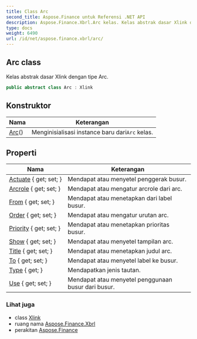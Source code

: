 ```yaml
---
title: Class Arc
second_title: Aspose.Finance untuk Referensi .NET API
description: Aspose.Finance.Xbrl.Arc kelas. Kelas abstrak dasar Xlink dengan tipe Arc.
type: docs
weight: 6490
url: /id/net/aspose.finance.xbrl/arc/
---
```

## Arc class

Kelas abstrak dasar Xlink dengan tipe Arc.

```csharp
public abstract class Arc : Xlink
```

## Konstruktor

| Nama | Keterangan |
| --- | --- |
| [Arc](arc/)() | Menginisialisasi instance baru dari`Arc` kelas. |

## Properti

| Nama | Keterangan |
| --- | --- |
| [Actuate](../../aspose.finance.xbrl/arc/actuate/) { get; set; } | Mendapat atau menyetel penggerak busur. |
| [Arcrole](../../aspose.finance.xbrl/arc/arcrole/) { get; set; } | Mendapat atau mengatur arcrole dari arc. |
| [From](../../aspose.finance.xbrl/arc/from/) { get; set; } | Mendapat atau menetapkan dari label busur. |
| [Order](../../aspose.finance.xbrl/arc/order/) { get; set; } | Mendapat atau mengatur urutan arc. |
| [Priority](../../aspose.finance.xbrl/arc/priority/) { get; set; } | Mendapat atau menetapkan prioritas busur. |
| [Show](../../aspose.finance.xbrl/arc/show/) { get; set; } | Mendapat atau menyetel tampilan arc. |
| [Title](../../aspose.finance.xbrl/arc/title/) { get; set; } | Mendapat atau menetapkan judul arc. |
| [To](../../aspose.finance.xbrl/arc/to/) { get; set; } | Mendapat atau menyetel label ke busur. |
| [Type](../../aspose.finance.xbrl/xlink/type/) { get; } | Mendapatkan jenis tautan. |
| [Use](../../aspose.finance.xbrl/arc/use/) { get; set; } | Mendapat atau menyetel penggunaan busur dari busur. |

### Lihat juga

* class [Xlink](../xlink/)
* ruang nama [Aspose.Finance.Xbrl](../../aspose.finance.xbrl/)
* perakitan [Aspose.Finance](../../)


